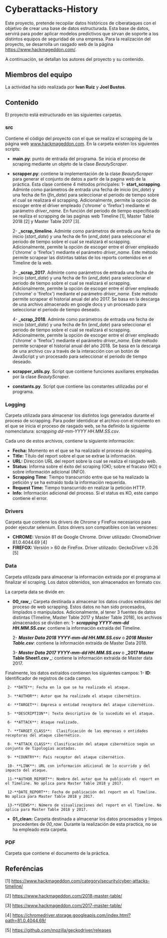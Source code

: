 # Cyberattacks-History
Este proyecto, pretende recopilar datos históricos de ciberataques con el objetivo de crear una base de datos estructurada. Esta base de datos, servirá para poder aplicar modelos predictivos que sirvan de soporte a los distintos equipos de seguridad de una empresa.  Para la realización del proyecto, se desarrolla un rasgado web de la página https://www.hackmageddon.com/. 

A continuación, se detallan los autores del proyecto y su contenido.

## Miembros del equipo
La actividad ha sido realizada por **Ivan Ruiz** y **Joel Bustos**.

## Contenido
El proyecto está estructurado en las siguientes carpetas.

### src
Contiene el código del proyecto con el que se realiza el scrapping de la página web www.hackmageddon.com. En la carpeta existen los siguientes scripts:

- **main.py**: punto de entrada del programa. Se inicia el proceso de scraping mediante un objeto de la clase _BeautyScraper_.

- **scrapper.py**: contiene la implementación de la clase _BeautyScraper_ para generar el conjunto de datos a partir de la pagina web de la práctica. Esta clase contiene 4 métodos principales:
    1- **start_scrapping**. Adminte como parámetros de entrada una fecha de inicio (_ini_date_) y una fecha de fin (_fin_date_) para seleccionar el periodo de tiempo sobre el cual se realizará el scrapping. Adicionalmente, permite la opción de escoger entre el driver empleado ('chrome' o 'firefox') mediante el parámetro _driver_name_. En función del periodo de tiempo especificado se realiza el scrapping de las paginas web Timeline [1], Master Table 2018 [2] y Master Table 2017 [3].
    
    2- **_scrap_timeline**. Adminte como parámetros de entrada una fecha de inicio (_start_date_) y una fecha de fin (_end_date_) para seleccionar el periodo de tiempo sobre el cual se realizará el scrapping. Adicionalmente, permite la opción de escoger entre el driver empleado ('chrome' o 'firefox') mediante el parámetro _driver_name_. Este método permite scrapear las distintas tablas de los reports contenidos en el Timeline de la web. 
    
    3- **_scrap_2017**. Adminte como parámetros de entrada una fecha de inicio (_start_date_) y una fecha de fin (_end_date_) para seleccionar el periodo de tiempo sobre el cual se realizará el scrapping. Adicionalmente, permite la opción de escoger entre el driver empleado ('chrome' o 'firefox') mediante el parámetro _driver_name_. Este método permite scrapear el historial anual del año 2017. Se basa en la descarga de una archivo almacenado en google docs y un procesado para seleccionar el periodo de tiempo deseado.
    
     4- **_scrap_2018**. Adminte como parámetros de entrada una fecha de inicio (_start_date_) y una fecha de fin (_end_date_) para seleccionar el periodo de tiempo sobre el cual se realizará el scrapping. Adicionalmente, permite la opción de escoger entre el driver empleado ('chrome' o 'firefox') mediante el parámetro _driver_name_. Este método permite scrapear el historial anual del año 2018. Se basa en la descarga de una archivo csv a través de la interacción con un botón de JavaScript y un procesado para seleccionar el periodo de tiempo deseado.
     
- **scrapper_utils.py**. Script que contiene funciones auxiliares empleadas por la clase _BeautyScraper_. 

- **constants.py**. Script que contiene las constantes utilizadas por el programa.

### Logging
Carpeta utilizada para almacenar los distintos logs generados durante el proceso de scrapping. Para poder identidicar el archivo con el momento en el que se inicia el proceso de rasgado web, se ha definido la siguiente nomenclatura: _scrapping dd-mm-YYYY HH.MM.SS.csv_. 

Cada uno de estos archivos, contiene la siguiente información:
- **Fecha:** Momento en el que se ha realizado el proceso de scrapping.
- **Title:** Título del report sobre el que se extrae la información.
- **URL:** Dirección URL del report sobre la cual se realiza el rasgado web.
- **Status:** Informa sobre el éxito del scraping (OK); sobre el fracaso (KO) o sobre información adicional (INFO).
- **Scrapping Time**: Tiempo transcurrido entre que se ha realizado la petición y se ha extraído toda la información requerida.
- **Request Time:** Tiempo transcurrido en realizar la petición HTTP. 
- **Info:** Información adicional del proceso. Si el status es KO, este campo contiene el error.

### Drivers
Carpeta que contiene los drivers de Chrome y FireFox necesarios para poder ejecutar selenium. Estos drivers son compatibles con las versiones:
- **CHROME:**  Versión 81 de Google Chrome. Driver utilizado: ChromeDriver 81.0.4044.69 [4]
- **FIREFOX:** Versión > 60 de FireFox. Driver utilizado: GeckoDriver v.0.26 [5]
    
### Data
Carpeta utilizada para almacenar la información extraída por el programa al finalizar el scraping. Los datos obtenidos, son almacenados en formato csv. 

La carpeta data se divide en:
- **00_raw_:** Carpeta destinada a almacenar los datos crudos extraídos del proceso de web scrapping. Estos datos no han sido procesados, limpiados o manipulados. Adicionalmente, al tener 3 fuentes de datos distintas (Timeline, Master Table 2017 y Master Table 2018), los archivos almacenados se dividen en:
     1- **_scrapping YYYY-mm-dd HH.MM.SS.csv_**: contiene la información extraída del Timeline.
     
     2- **_Master Data 2018 YYYY-mm-dd HH.MM.SS.csv_** o **_2018 Master Table.csv_**: contiene la información extraída de Master Data 2018.
     
     3- **_Master Data 2017 YYYY-mm-dd HH.MM.SS.csv_** o **_2017 Master Table Sheet1.csv _**: contiene la información extraída de Master data 2017.

Finalmente, los datos extraídos contienen los siguientes campos:
     1- **ID**: Identificador de registros de cada campo.
     
     2- **DATE**: Fecha en la que se ha realizado el ataque.
     
     3- **AUTHOR**: Autor que ha realizado el ataque cibernético.
     
     4- **TARGET**: Empresa o entidad receptora del ataque cibernético.
     
     5- **DESCRIPTION**: Texto descriptivo de lo sucedido en el ataque.
     
     6- **ATTACK**: Ataque realizado.
     
     7- **TARGET_CLASS**:  Clasificación de las empresas o entidades receptoras del ataque cibernético.
     
     8- **ATTACK_CLASS**: Clasificación del ataque cibernético según un conjunto de tipologías acotadas.
     
     9- **COUNTRY**: País receptor del ataque cibernético.
     
     10- **LINK**: URL con información adicional de lo ocurrido y del impacto del ataque.
     
     11-**AUTHOR_REPORT**: Nombre del autor que ha publicado el report en el Timeline. No aplica para Master Table 2018 y 2017.
     
     12-**DATE_REPORT**: Fecha de publicación del report en el Timeline. No aplica para Master Table 2018 y 2017.
     
     13-**VIEWS**: Número de visualizaciones del report en el Timeline. No aplica para Master Table 2018 y 2017.

- **01_clean:** Carpeta destinada a almacenar los datos procesados y limpos procedentes de _00_raw_. Durante la realización de esta practica, no se ha empleado esta carpeta.

### PDF
Carpeta que contiene el documento de la práctica.

 ## Referéncias
 [1] https://www.hackmageddon.com/category/security/cyber-attacks-timeline/
 
 [2] https://www.hackmageddon.com/2018-master-table/
 
 [3] https://www.hackmageddon.com/2017-master-table/
 
 [4] https://chromedriver.storage.googleapis.com/index.html?path=81.0.4044.69/
 
 [5] https://github.com/mozilla/geckodriver/releases
